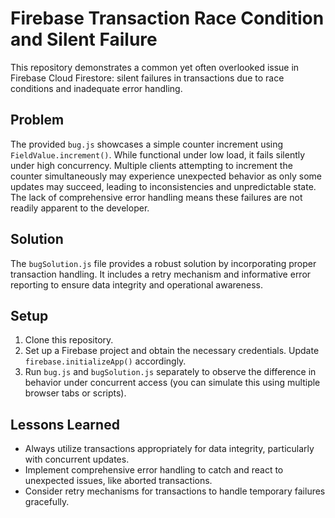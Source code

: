 # Firebase Transaction Race Condition and Silent Failure

This repository demonstrates a common yet often overlooked issue in Firebase Cloud Firestore: silent failures in transactions due to race conditions and inadequate error handling.

## Problem
The provided `bug.js` showcases a simple counter increment using `FieldValue.increment()`.  While functional under low load, it fails silently under high concurrency. Multiple clients attempting to increment the counter simultaneously may experience unexpected behavior as only some updates may succeed, leading to inconsistencies and unpredictable state. The lack of comprehensive error handling means these failures are not readily apparent to the developer.

## Solution
The `bugSolution.js` file provides a robust solution by incorporating proper transaction handling. It includes a retry mechanism and informative error reporting to ensure data integrity and operational awareness.

## Setup
1.  Clone this repository.
2.  Set up a Firebase project and obtain the necessary credentials.  Update `firebase.initializeApp()` accordingly.
3.  Run `bug.js` and `bugSolution.js` separately to observe the difference in behavior under concurrent access (you can simulate this using multiple browser tabs or scripts).

## Lessons Learned
- Always utilize transactions appropriately for data integrity, particularly with concurrent updates.
- Implement comprehensive error handling to catch and react to unexpected issues, like aborted transactions.
- Consider retry mechanisms for transactions to handle temporary failures gracefully.